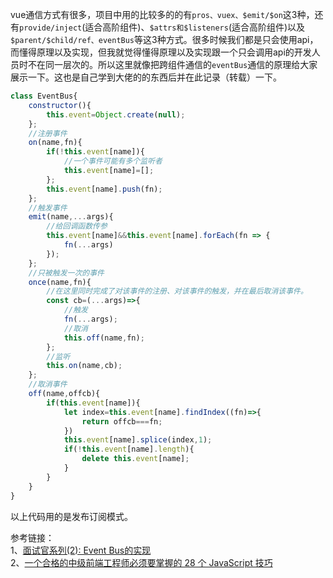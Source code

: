 ​		vue通信方式有很多，项目中用的比较多的的有`pros、vuex、$emit/$on`这3种，还有`provide/inject`(适合高阶组件)、`$attrs和$listeners`(适合高阶组件)以及`$parent/$child/ref、eventBus`等这3种方式。很多时候我们都是只会使用api，而懂得原理以及实现，但我就觉得懂得原理以及实现跟一个只会调用api的开发人员时不在同一层次的。所以这里就像把跨组件通信的`eventBus`通信的原理给大家展示一下。这也是自己学到大佬的的东西后并在此记录（转载）一下。

```javascript            
class EventBus{
    constructor(){
        this.event=Object.create(null);
    };
    //注册事件
    on(name,fn){
        if(!this.event[name]){
            //一个事件可能有多个监听者
            this.event[name]=[];
        };
        this.event[name].push(fn);
    };
    //触发事件
    emit(name,...args){
        //给回调函数传参
        this.event[name]&&this.event[name].forEach(fn => {
            fn(...args)
        });
    };
    //只被触发一次的事件
    once(name,fn){
        //在这里同时完成了对该事件的注册、对该事件的触发，并在最后取消该事件。
        const cb=(...args)=>{
            //触发
            fn(...args);
            //取消
            this.off(name,fn);
        };
        //监听
        this.on(name,cb);
    };
    //取消事件
    off(name,offcb){
        if(this.event[name]){
            let index=this.event[name].findIndex((fn)=>{
                return offcb===fn;
            })
            this.event[name].splice(index,1);
            if(!this.event[name].length){
                delete this.event[name];
            }
        }
    }
}
```
以上代码用的是发布订阅模式。

参考链接：  
1、[面试官系列(2): Event Bus的实现](https://juejin.im/post/5ac2fb886fb9a028b86e328c)     
2、[一个合格的中级前端工程师必须要掌握的 28 个 JavaScript 技巧](https://juejin.im/post/5cef46226fb9a07eaf2b7516#heading-28)

<Valine></Valine>